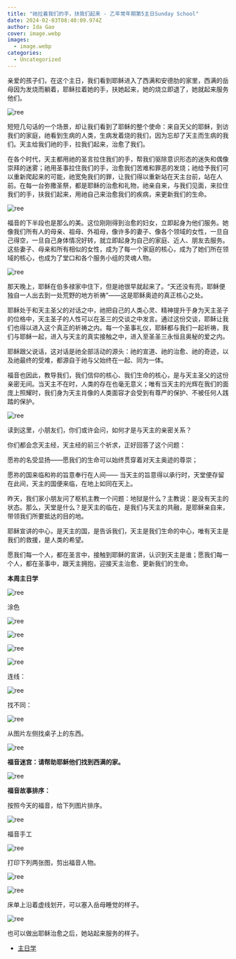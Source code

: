 ```yaml
---
title: "祂拉着我们的手，扶我们起来 - 乙年常年期第5主日Sunday School"
date: 2024-02-03T08:40:09.974Z
author: Ida Gao
cover: image.webp
images:
  - image.webp
categories:
  - Uncategorized
---
```


亲爱的孩子们，在这个主日，我们看到耶稣进入了西满和安德肋的家里，西满的岳母因为发烧而躺着，耶稣拉着她的手，扶她起来，她的烧立即退了，她就起来服务他们。

<!--more-->

  

![ree](https://static.wixstatic.com/media/55472c_61698313069c4471873c8cdf316f2dae~mv2.jpg)

  

短短几句话的一个场景，却让我们看到了耶稣的整个使命：来自天父的耶稣，到访我们的家庭，祂看到生病的人类，生病发着烧的我们，因为忘却了天主而生病的我们。天主给我们祂的手，拉我们起来，治愈了我们。

  

在各个时代，天主都用祂的圣言拉住我们的手，帮我们驱除意识形态的迷失和偶像崇拜的迷雾；祂用圣事拉住我们的手，治愈我们苦难和罪恶的发烧；祂给予我们可以重新爬起来的可能，祂宽免我们的罪，让我们得以重新站在天主台前，站在人前。在每一台弥撒圣祭，都是耶稣的治愈和礼物，祂亲自来，与我们见面，来拉住我们的手，扶我们起来，用祂自己来治愈我们的疾病，来更新我们的生命。

  

![ree](https://static.wixstatic.com/media/55472c_834409ad300145a6ae4ca3792f3e679c~mv2.webp/v1/fill/w_108,h_120,al_c,q_80,usm_0.66_1.00_0.01,blur_2,enc_avif,quality_auto/55472c_834409ad300145a6ae4ca3792f3e679c~mv2.webp)

  

福音的下半段也是那么的美。这位刚刚得到治愈的妇女，立即起身为他们服务。她像我们所有人的母亲、祖母、外祖母，像许多的妻子、像各个领域的女性，一旦自己得空，一旦自己身体情况好转，就立即起身为自己的家庭、近人、朋友去服务。这些妻子、母亲和所有相似的女性，成为了每一个家庭的核心，成为了她们所在领域的核心，也成为了堂口和各个服务小组的灵魂人物。

  

  

![ree](https://static.wixstatic.com/media/55472c_12fc78a8e5054cb1b14412cd3e8e64b0~mv2.jpeg/v1/fill/w_147,h_83,al_c,q_80,usm_0.66_1.00_0.01,blur_2,enc_avif,quality_auto/55472c_12fc78a8e5054cb1b14412cd3e8e64b0~mv2.jpeg)

  

  

那天晚上，耶稣在伯多禄家中住下，但是祂很早就起来了。“天还没有亮，耶稣便独自一人出去到一处荒野的地方祈祷”——这是耶稣奥迹的真正核心之处。

  

耶稣处于和天主圣父的对话之中，祂把自己的人类心灵、精神提升于身为天主圣子的位格中，天主圣子的人性可以在圣三的交谈之中发言。通过这份交谈，耶稣让我们也得以进入这个真正的祈祷之内。每一个圣事礼仪，耶稣都与我们一起祈祷，我们与耶稣一起，进入与天主的真实接触之中，进入至圣圣三永恒且奥秘的爱之内。

  

耶稣跟父说话，这对话是祂全部活动的源头：祂的宣道、祂的治愈、祂的奇迹，以及祂最终的受难，都源自于祂与父始终在一起、同为一体。

  

福音也因此，教导我们，我们信仰的核心、我们生命的核心，是与天主圣父的这份亲密无间。当天主不在时，人类的存在也毫无意义；唯有当天主的光辉在我们的面庞上照耀时，我们身为天主肖像的人类面容才会受到有尊严的保护、不被任何人践踏的保护。

  

![ree](https://static.wixstatic.com/media/55472c_ca8573a849aa445da5dc2340af3d509e~mv2.jpg)

  

读到这里，小朋友们，你们或许会问，如何才是与天主的亲密关系？

  

你们都会念天主经，天主经的前三个祈求，正好回答了这个问题：

  

愿祢的名受显扬——愿我们的生命可以始终贯穿着对天主奥迹的尊崇；

愿祢的国来临和祢的旨意奉行在人间—— 当天主的旨意得以承行时，天堂便存留在此间，天主的国便来临，在地上如同在天上。

  

昨天，我们家小朋友问了枢机主教一个问题：地狱是什么？主教说：是没有天主的状态。那么，天堂是什么？是天主的临在，是我们与天主的共融，是耶稣亲自来，带领我们所要抵达的目的地。

  

耶稣宣讲的中心，是天主的国，是告诉我们，天主是我们生命的中心，唯有天主是我们的救援，是人类的希望。

  

愿我们每一个人，都在圣言中，接触到耶稣的宣讲，认识到天主是谁；愿我们每一个人，都在圣事中，跟天主拥抱，迎接天主治愈、更新我们的生命。

  

**本周主日学**

  

![ree](https://static.wixstatic.com/media/55472c_59f73c0082ab4b5caba2ac4b8891ad34~mv2.jpg)

  

  

涂色

  

![ree](https://static.wixstatic.com/media/55472c_f11a6e6ff600466eada0ca78ab60b19f~mv2.jpg)

  

  

![ree](https://static.wixstatic.com/media/55472c_0823a1195c46497db6f403e71ce905b5~mv2.png)

  

![ree](https://static.wixstatic.com/media/55472c_55633f6a94084d83b78c4daa65e3d944~mv2.jpg)

  

![ree](https://static.wixstatic.com/media/55472c_1014248830694b76b4053b215ee24bd7~mv2.jpg)

  

  

连线：

  

![ree](https://static.wixstatic.com/media/55472c_d013bc8c15444990be0e130eb84166c3~mv2.png)

  

找不同：

  

![ree](https://static.wixstatic.com/media/55472c_1f1c17a2fe0e4ec5b23bae688f0e5f7d~mv2.png)

  

从图片左侧找桌子上的东西。

  

![ree](https://static.wixstatic.com/media/55472c_e9861905a0fa4ba7a7321b9675ffdc85~mv2.png)

  

**福音迷宫：请帮助耶稣他们找到西满的家。**

  

![ree](https://static.wixstatic.com/media/55472c_0371d1c68f1843d7a23e25efcfde1370~mv2.jpg)

  

  

**福音故事排序：**

按照今天的福音，给下列图片排序。

  

![ree](https://static.wixstatic.com/media/55472c_3546da3e24a74de9923bc068dbb792df~mv2.png)

  

福音手工

  

![ree](https://static.wixstatic.com/media/55472c_8eb9b65bad894e9a8da3b601c3c0237a~mv2.jpg)

  

打印下列两张图，剪出福音人物。

  

![ree](https://static.wixstatic.com/media/55472c_781415e2064542018772f673ce91b19d~mv2.png)

  

![ree](https://static.wixstatic.com/media/55472c_e30fbe5fa2ac48208008e60df4e39f7d~mv2.png)

  

床单上沿着虚线划开，可以塞入岳母睡觉的样子。

  

![ree](https://static.wixstatic.com/media/55472c_f153a6db1d2f48788eef9c241d00acd9~mv2.jpg)

也可以做出耶稣治愈之后，她站起来服务的样子。

  

*   [主日学](https://www.urloveinme.com/首頁/categories/主日学)
